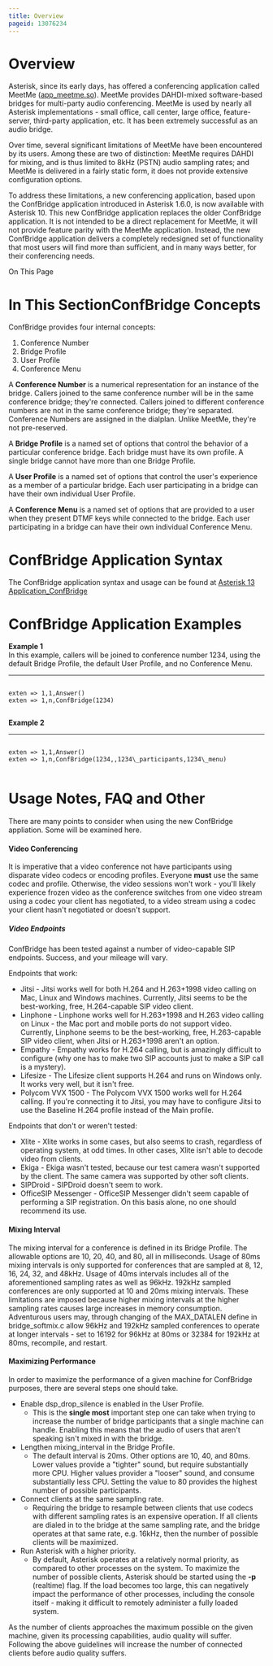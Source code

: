```yaml
---
title: Overview
pageid: 13076234
---
```


Overview
========

Asterisk, since its early days, has offered a conferencing application called MeetMe ([app\_meetme.so](http://app_meetme.so)). MeetMe provides DAHDI-mixed software-based bridges for multi-party audio conferencing. MeetMe is used by nearly all Asterisk implementations - small office, call center, large office, feature-server, third-party application, etc. It has been extremely successful as an audio bridge.

Over time, several significant limitations of MeetMe have been encountered by its users. Among these are two of distinction: MeetMe requires DAHDI for mixing, and is thus limited to 8kHz (PSTN) audio sampling rates; and MeetMe is delivered in a fairly static form, it does not provide extensive configuration options.

To address these limitations, a new conferencing application, based upon the ConfBridge application introduced in Asterisk 1.6.0, is now available with Asterisk 10. This new ConfBridge application replaces the older ConfBridge application. It is not intended to be a direct replacement for MeetMe, it will not provide feature parity with the MeetMe application. Instead, the new ConfBridge application delivers a completely redesigned set of functionality that most users will find more than sufficient, and in many ways better, for their conferencing needs.

On This Page


In This SectionConfBridge Concepts
===================

ConfBridge provides four internal concepts:

1. Conference Number
2. Bridge Profile
3. User Profile
4. Conference Menu

A **Conference Number** is a numerical representation for an instance of the bridge. Callers joined to the same conference number will be in the same conference bridge; they're connected. Callers joined to different conference numbers are not in the same conference bridge; they're separated. Conference Numbers are assigned in the dialplan. Unlike MeetMe, they're not pre-reserved.

A **Bridge Profile** is a named set of options that control the behavior of a particular conference bridge. Each bridge must have its own profile. A single bridge cannot have more than one Bridge Profile.

A **User Profile** is a named set of options that control the user's experience as a member of a particular bridge. Each user participating in a bridge can have their own individual User Profile.

A **Conference Menu** is a named set of options that are provided to a user when they present DTMF keys while connected to the bridge. Each user participating in a bridge can have their own individual Conference Menu.

ConfBridge Application Syntax
=============================

The ConfBridge application syntax and usage can be found at [Asterisk 13 Application\_ConfBridge](/Asterisk-13-Application_ConfBridge)

ConfBridge Application Examples
===============================

**Example 1**  
 In this example, callers will be joined to conference number 1234, using the default Bridge Profile, the default User Profile, and no Conference Menu.




---

  
  


```

exten => 1,1,Answer()
exten => 1,n,ConfBridge(1234)


```


**Example 2**  





---

  
  


```

exten => 1,1,Answer()
exten => 1,n,ConfBridge(1234,,1234\_participants,1234\_menu)


```


Usage Notes, FAQ and Other
==========================

There are many points to consider when using the new ConfBridge appliation. Some will be examined here.

#### Video Conferencing

It is imperative that a video conference not have participants using disparate video codecs or encoding profiles. Everyone **must** use the same codec and profile. Otherwise, the video sessions won't work - you'll likely experience frozen video as the conference switches from one video stream using a codec your client has negotiated, to a video stream using a codec your client hasn't negotiated or doesn't support.

##### Video Endpoints

ConfBridge has been tested against a number of video-capable SIP endpoints. Success, and your mileage will vary.

Endpoints that work:

* Jitsi - Jitsi works well for both H.264 and H.263+1998 video calling on Mac, Linux and Windows machines. Currently, Jitsi seems to be the best-working, free, H.264-capable SIP video client.
* Linphone - Linphone works well for H.263+1998 and H.263 video calling on Linux - the Mac port and mobile ports do not support video. Currently, Linphone seems to be the best-working, free, H.263-capable SIP video client, when Jitsi or H.263+1998 aren't an option.
* Empathy - Empathy works for H.264 calling, but is amazingly difficult to configure (why one has to make two SIP accounts just to make a SIP call is a mystery).
* Lifesize - The Lifesize client supports H.264 and runs on Windows only. It works very well, but it isn't free.
* Polycom VVX 1500 - The Polycom VVX 1500 works well for H.264 calling. If you're connecting it to Jitsi, you may have to configure Jitsi to use the Baseline H.264 profile instead of the Main profile.

Endpoints that don't or weren't tested:

* Xlite - Xlite works in some cases, but also seems to crash, regardless of operating system, at odd times. In other cases, Xlite isn't able to decode video from clients.
* Ekiga - Ekiga wasn't tested, because our test camera wasn't supported by the client. The same camera was supported by other soft clients.
* SIPDroid - SIPDroid doesn't seem to work.
* OfficeSIP Messenger - OfficeSIP Messenger didn't seem capable of performing a SIP registration. On this basis alone, no one should recommend its use.

#### Mixing Interval

The mixing interval for a conference is defined in its Bridge Profile. The allowable options are 10, 20, 40, and 80, all in milliseconds. Usage of 80ms mixing intervals is only supported for conferences that are sampled at 8, 12, 16, 24, 32, and 48kHz. Usage of 40ms intervals includes all of the aforementioned sampling rates as well as 96kHz. 192kHz sampled conferences are only supported at 10 and 20ms mixing intervals. These limitations are imposed because higher mixing intervals at the higher sampling rates causes large increases in memory consumption. Adventurous users may, through changing of the MAX\_DATALEN define in bridge\_softmix.c allow 96kHz and 192kHz sampled conferences to operate at longer intervals - set to 16192 for 96kHz at 80ms or 32384 for 192kHz at 80ms, recompile, and restart.

#### Maximizing Performance

In order to maximize the performance of a given machine for ConfBridge purposes, there are several steps one should take.

* Enable dsp\_drop\_silence is enabled in the User Profile.
	+ This is the **single most** important step one can take when trying to increase the number of bridge participants that a single machine can handle. Enabling this means that the audio of users that aren't speaking isn't mixed in with the bridge.
* Lengthen mixing\_interval in the Bridge Profile.
	+ The default interval is 20ms. Other options are 10, 40, and 80ms. Lower values provide a "tighter" sound, but require substantially more CPU. Higher values provider a "looser" sound, and consume substantially less CPU. Setting the value to 80 provides the highest number of possible participants.
* Connect clients at the same sampling rate.
	+ Requiring the bridge to resample between clients that use codecs with different sampling rates is an expensive operation. If all clients are dialed in to the bridge at the same sampling rate, and the bridge operates at that same rate, e.g. 16kHz, then the number of possible clients will be maximized.
* Run Asterisk with a higher priority.
	+ By default, Asterisk operates at a relatively normal priority, as compared to other processes on the system. To maximize the number of possible clients, Asterisk should be started using the **-p** (realtime) flag. If the load becomes too large, this can negatively impact the performance of other processes, including the console itself - making it difficult to remotely administer a fully loaded system.

As the number of clients approaches the maximum possible on the given machine, given its processing capabilities, audio quality will suffer. Following the above guidelines will increase the number of connected clients before audio quality suffers.

